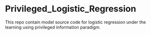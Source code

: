 # Privileged_Logistic_Regression
This repo contain model source code for logistic regression under the learning using privileged information paradigm.
